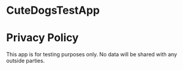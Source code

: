 # CuteDogsTestApp

# Privacy Policy
This app is for testing purposes only.  No data will be shared with any outside parties.
